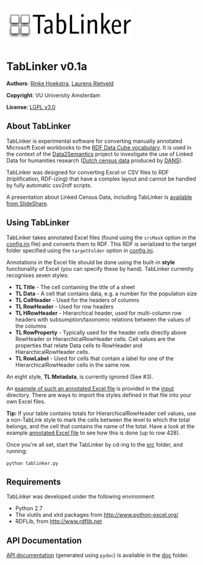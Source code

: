 <img src='http://github.com/Data2Semantics/TabLinker/raw/master/img/tablinker-logo-150dpi.png'/>

# TabLinker v0.1a
**Authors**: [Rinke Hoekstra](http://github.com/RinkeHoekstra), [Laurens Rietveld](http://github.com/LaurensRietveld)

**Copyright**: VU University Amsterdam

**License**: [LGPL v3.0](http://www.gnu.org/licenses/lgpl.html)

## About TabLinker

TabLinker is experimental software for converting manually annotated Microsoft Excel workbooks to the [RDF Data Cube vocabulary](http://publishing-statistical-data.googlecode.com/svn/trunk/specs/src/main/html/cube.html). It is used in the context of the [Data2Semantics](http://www.data2semantics.org) project to investigate the use of Linked Data for humanities research ([Dutch census data](http://www.volkstellingen.nl) produced by [DANS](http://dans.knaw.nl)).

TabLinker was designed for converting Excel or CSV files to RDF (triplification, RDF-izing) that have a complex layout and cannot be handled by fully automatic csv2rdf scripts.

A presentation about Linked Census Data, including TabLinker is [available from SlideShare](http://www.slideshare.net/rinkehoekstra/linked-census-data).

## Using TabLinker

TabLinker takes annotated Excel files (found using the `srcMask` option in the [config.ini](http://github.com/Data2Semantics/TabLinker/tree/master/config.ini) file) and converts them to RDF. This RDF is serialized to the target folder specified using the `targetFolder` option in [config.ini](http://github.com/Data2Semantics/TabLinker/tree/master/config.ini).

Annotations in the Excel file should be done using the built-in **style** functionality of Excel (you can specify these by hand). TabLinker currently recognises seven styles:

* **TL Title** - The cell containing the title of a sheet
* **TL Data** - A cell that contains data, e.g. a number for the population size 
* **TL ColHeader** - Used for the headers of columns
* **TL RowHeader** - Used for row headers
* **TL HRowHeader** - Hierarchical header, used for multi-column row headers with subsumption/taxonomic relations between the values of the columns
* **TL RowProperty** - Typically used for the header cells directly above RowHeader or HierarchicalRowHeader cells. Cell values are the properties that relate Data cells to RowHeader and HierarchicalRowHeader cells.
* **TL RowLabel** - Used for cells that contain a label for one of the HierarchicalRowHeader cells in the same row.

An eight style, **TL Metadata**, is currently ignored (See #3).

An [example of such an annotated Excel file](http://github.com/Data2Semantics/TabLinker/tree/master/input/BRT_1889_02_T1_marked.xls) is provided in the [input](http://github.com/Data2Semantics/TabLinker/tree/master/input/) directory. There are ways to import the styles defined in that file into your own Excel files.

**Tip:** If your table contains totals for HierarchicalRowHeader cell values, use a non-TabLink style to mark the cells between the level to which the total belongs, and the cell that contains the name of the total. Have a look at the example [annotated Excel file](http://github.com/Data2Semantics/TabLinker/tree/master/input/BRT_1889_02_T1_marked.xls) to see how this is done (up to row 428).

Once you're all set, start the TabLinker by cd-ing to the [src](http://github.com/Data2Semantics/TabLinker/tree/master/src/) folder, and running:

```python tablinker.py```

## Requirements

TabLinker was developed under the following environment:

* Python 2.7
* The xlutils and xlrd packages from <http://www.python-excel.org/>
* RDFLib, from <http://www.rdflib.net>

## API Documentation

[API documentation](http://github.com/Data2Semantics/TabLinker/tree/master/doc/tablinker.html) (generated using `pydoc`) is available in the [doc](http://github.com/Data2Semantics/TabLinker/tree/master/doc/) folder.
